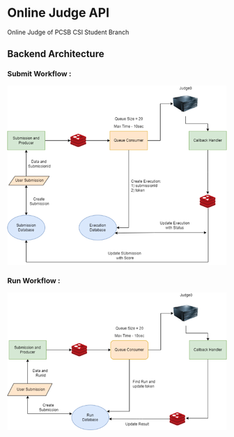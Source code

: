 # Online Judge API

Online Judge of PCSB CSI Student Branch

## Backend Architecture

### Submit Workflow :
![Screenshot](./assets/OJ_Submission_Workflow.png)

### Run Workflow :
![Screenshot](./assets/OJ_Run_Workflow.png)

